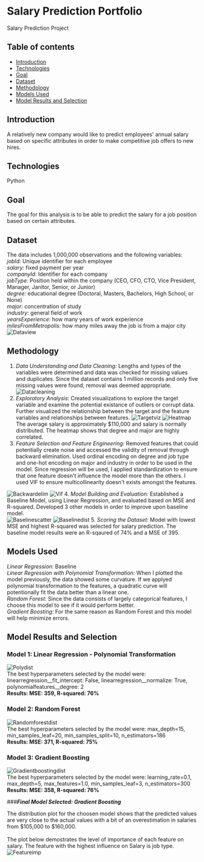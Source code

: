 # Salary Prediction Portfolio
Salary Prediction Project
## Table of contents
* [Introduction](#introduction)
* [Technologies](#technologies)
* [Goal](#goal)
* [Dataset](#dataset)
* [Methodology](#methodology)
* [Models Used](#models-used)
* [Model Results and Selection](#model-results-and-selection)
## Introduction
A relatively new company would like to predict employees' annual salary based on specific attributes in order to make competitive job offers to new hires. 
## Technologies
Python
## Goal
The goal for this analysis is to be able to predict the salary for a job position based on certain attributes.
## Dataset
The data includes 1,000,000 observations and the following variables:
<br>
*jobId:* Unique identifier for each employee 
<br>
*salary:* fixed payment per year 
<br>
*companyId:* Identifier for each company 
<br>
*jobType:* Position held within the company (CEO, CFO, CTO, Vice President, Manager, Janitor, Senior, or Junior) 
<br>
*degree:* educational degree (Doctoral, Masters, Bachelors, High School, or None) 
<br>
*major:* concentration of study 
<br>
*industry:* general field of work 
<br>
*yearsExperience:* how many years of work experience 
<br>
*milesFromMetropolis:* how many miles away the job is from a major city
![Dataview](./img/dataview.png)
## Methodology
1. *Data Understanding and Data Cleaning:* Lengths and types of the variables were determined and data was checked for missing values and duplicates. Since the dataset contains 1 million records and only five missing values were found, removal was deemed appropriate. <br />
![Datacleaning](./img/datacleaning.png)
2. *Exploratory Analysis:* Created visualizations to explore the target variable and examine the potential existance of outliers or corrupt data. Further visualized the relationship between the target and the feature variables and relationships between features.
![Targetviz](./img/targetviz.png) ![Heatmap](./img/heatmap.png) <br />
The average salary is approximately $110,000 and salary is normally distributed. The heatmap shows that degree and major are highly correlated.
3. *Feature Selection and Feature Engineering:* Removed features that could potentially create noise and accessed the validity of removal through backward elimination. Used ordinal encoding on degree and job type and one-hot encoding on major and industry in order to be used in the model. Since regression will be used, I applied standardization to ensure that one feature doesn't influence the model more than the others. I used VIF to ensure multicollinearity doesn't exists amongst the features. <br />

![Backwardelim](./img/backwardelim.PNG) ![Vif](./img/vif.PNG)
4. *Model Building and Evaluation:* Established a Baseline Model, using Linear Regression, and evaluated based on MSE and R-squared. Developed 3 other models in order to improve upon baseline model. <br />
![Baselinescatter](./img/baselinescatter.png) ![Baselinedist](./img/baselinedist.PNG)
5. *Scoring the Dataset:* Model with lowest MSE and highest R-squared was selected for salary prediction. The baseline model results were an R-sqaured of 74% and a MSE of 395.
## Models Used
*Linear Regression:* Baseline
<br>
*Linear Regression with Polynomial Transformation:* When I plotted the model previously, the data showed some curvature. If we applyed polynomial transformation to the features, a quadratic curve will potentionally fit the data better than a linear one.
<br>
*Random Forest:* Since the data consists of largely categorical features, I choose this model to see if it would perform better.
<br>
*Gradient Boosting:* For the same reason as Random Forest and this model will help minimize errors.
## Model Results and Selection
### Model 1: Linear Regression - Polynomial Transformation
![Polydist](./img/polydist.PNG)
<br>
The best hyperparameters selected by the model were: linearregression__fit_intercept: False, linearregression__normalize: True, polynomialfeatures__degree: 2
<br>
**Results: MSE: 359, R-squared: 76%**
<br>
### Model 2: Random Forest
![Randomforestdist](./img/randomforestdist.PNG)
<br>
The best hyperparameters selected by the model were: max_depth=15, min_samples_leaf=20, min_samples_split=10, n_estimators=186
<br>
**Results: MSE: 371, R-squared: 75%**
<br>
### Model 3: Gradient Boosting
![Gradientboostingdist](./img/gradientboostingdist.PNG)
<br>
The best hyperparameters selected by the model were: learning_rate=0.1, max_depth=5, max_features=1.0, min_samples_leaf=3, n_estimators=300
<br>
**Results: MSE: 358, R-squared: 76%**
<br />

###***Final Model Selected: Gradient Boosting***

The distribution plot for the choosen model shows that the predicted values are very close to the actual values with a bit of an overestimation in salaries from $105,000 to $160,000.<br />
<br>
The plot below demostrates the level of importance of each feature on salary. The feature with the highest influence on Salary is job type.
![Featureimp](./img/featureimp.PNG)<br />
